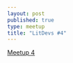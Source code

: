 ```yaml
---
layout: post
published: true
type: meetup
title: "LitDevs #4"
---
```


[Meetup 4](https://base58btc.notion.site/Meetup-4-Aug-10-2022-02c4e2ee9f3b44959d5087f8d0bbb50b)